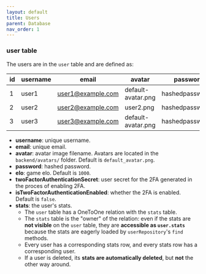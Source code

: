 ```yaml
---
layout: default
title: Users
parent: Database
nav_order: 1
---
```


### user table

The users are in the `user` table and are defined as:

| id  | username  |       email       |       avatar       |    password     |  elo |  twoFactorAuthenticationSecret |  isTwoFactorAuthenticationEnabled |
|-----|-----------|-------------------|--------------------|-----------------|------|--------------------------------|-----------------------------------|
|  1  |   user1   | user1@example.com | default-avatar.png | hashedpassw0rd1 | 1000 |              NULL              |               FALSE               |
|  2  |   user2   | user2@example.com |      user2.png     | hashedpassw0rd2 | 2000 |              NULL              |               FALSE               |
|  3  |   user3   | user3@example.com | default-avatar.png | hashedpassw0rd3 | 1000 |             SECRET             |               TRUE                |

- **username**: unique username.
- **email**: unique email.
- **avatar**: avatar image filename. Avatars are located in the `backend/avatars/` folder.
    Default is `default_avatar.png`.
- **password**: hashed password.
- **elo**: game elo. Default is `1000`.
- **twoFactorAuthenticationSecret**: user secret for the 2FA generated in the proces of enabling 2FA.
- **isTwoFactorAuthenticationEnabled**: whether the 2FA is enabled. Default is `false`.
- **stats**: the user's stats.
    - The `user` table has a OneToOne relation with the `stats` table.
    - The `stats` table is the "owner" of the relation: even if the stats are **not visible** on
        the `user` table, they are **accessible as `user.stats`** because the stats are eagerly loaded
        by `userRepository`'s `find` methods.
    - Every user has a corresponding stats row, and every stats row has a
        corresponding user.
    - If a user is deleted, its **stats are automatically deleted**, but
        **not** the other way around.

